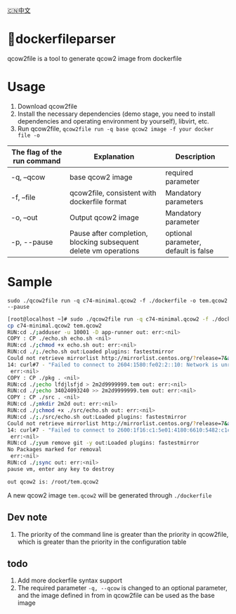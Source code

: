 [🇨🇳](doc/README_CN.md)[中文](doc/README_CN.md)

# :tada:dockerfileparser

qcow2file is a tool to generate qcow2 image from dockerfile


# Usage

1.  Download qcow2file
2.  Install the necessary dependencies (demo stage, you need to install dependencies and operating environment by yourself), libvirt, etc.
3.  Run qcow2file, `qcow2file run -q base qcow2 image -f your docker file -o`


| The flag of the run command | Explanation | Description |
| ------------- | ------------------------------------- | --------------------- |
| -q, –qcow | base qcow2 image | required parameter |
| -f, –file | qcow2file, consistent with dockerfile format | Mandatory parameters |
| -o, –out | Output qcow2 image | Mandatory parameter |
| -p, --pause | Pause after completion, blocking subsequent delete vm operations | optional parameter, default is false |

# Sample

`sudo ./qcow2file run -q c74-minimal.qcow2 -f ./dockerfile -o tem.qcow2 --pause`

```bash
[root@localhost ~]# sudo ./qcow2file run -q c74-minimal.qcow2 -f ./dockerfile -o tem.qcow2 --pause
cp c74-minimal.qcow2 tem.qcow2
RUN:cd ./;adduser -u 10001 -D app-runner out: err:<nil>
COPY : CP ./echo.sh echo.sh <nil>
RUN:cd ./;chmod +x echo.sh out: err:<nil>
RUN:cd ./;./echo.sh out:Loaded plugins: fastestmirror
Could not retrieve mirrorlist http://mirrorlist.centos.org/?release=7&arch=x86_64&repo=os&infra=stock error was
14: curl#7 - "Failed to connect to 2604:1580:fe02:2::10: Network is unreachable"
 err:<nil>
COPY : CP ./pkg . <nil>
RUN:cd ./;echo lfdjlsfjd > 2m2d9999999.tem out: err:<nil>
RUN:cd ./;echo 34024093240 >> 2m2d9999999.tem out: err:<nil>
COPY : CP ./src . <nil>
RUN:cd ./;mkdir 2m2d out: err:<nil>
RUN:cd ./;chmod +x ./src/echo.sh out: err:<nil>
RUN:cd ./;./src/echo.sh out:Loaded plugins: fastestmirror
Could not retrieve mirrorlist http://mirrorlist.centos.org/?release=7&arch=x86_64&repo=os&infra=stock error was
14: curl#7 - "Failed to connect to 2600:1f16:c1:5e01:4180:6610:5482:c1c0: Network is unreachable"
 err:<nil>
RUN:cd ./;yum remove git -y out:Loaded plugins: fastestmirror
No Packages marked for removal
 err:<nil>
RUN:cd ./;sync out: err:<nil>
pause vm, enter any key to destroy

out qcow2 is: /root/tem.qcow2
```

A new qcow2 image `tem.qcow2` will be generated through `./dockerfile`

## Dev note

1. The priority of the command line is greater than the priority in qcow2file, which is greater than the priority in the configuration table

## todo

1. Add more dockerfile syntax support
2. The required parameter `-q, --qcow` is changed to an optional parameter, and the image defined in from in qcow2file can be used as the base image